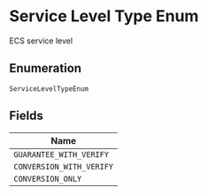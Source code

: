 
# Service Level Type Enum

ECS service level

## Enumeration

`ServiceLevelTypeEnum`

## Fields

| Name |
|  --- |
| `GUARANTEE_WITH_VERIFY` |
| `CONVERSION_WITH_VERIFY` |
| `CONVERSION_ONLY` |

